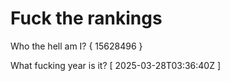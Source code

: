 # Fuck the rankings

Who the hell am I?
{ 15628496 }

What fucking year is it?
[ 2025-03-28T03:36:40Z ]
